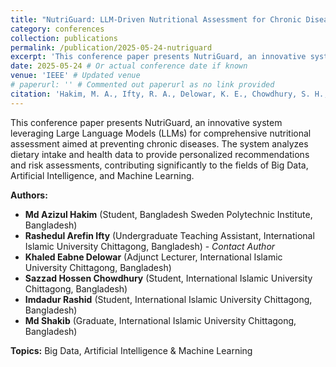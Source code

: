 ```yaml
---
title: "NutriGuard: LLM-Driven Nutritional Assessment for Chronic Disease Prevention"
category: conferences
collection: publications
permalink: /publication/2025-05-24-nutriguard
excerpt: 'This conference paper presents NutriGuard, an innovative system leveraging Large Language Models (LLMs) for comprehensive nutritional assessment aimed at preventing chronic diseases. The system analyzes dietary intake and health data to provide personalized recommendations and risk assessments...'
date: 2025-05-24 # Or actual conference date if known
venue: 'IEEE' # Updated venue
# paperurl: '' # Commented out paperurl as no link provided
citation: 'Hakim, M. A., Ifty, R. A., Delowar, K. E., Chowdhury, S. H., Rashid, I., & Shakib, M. (2025). &quot;NutriGuard: LLM-Driven Nutritional Assessment for Chronic Disease Prevention.&quot; <i>IEEE Conference Proceedings</i>.' # Updated citation venue
---
```


This conference paper presents NutriGuard, an innovative system leveraging Large Language Models (LLMs) for comprehensive nutritional assessment aimed at preventing chronic diseases. The system analyzes dietary intake and health data to provide personalized recommendations and risk assessments, contributing significantly to the fields of Big Data, Artificial Intelligence, and Machine Learning.

**Authors:**

*   **Md Azizul Hakim** (Student, Bangladesh Sweden Polytechnic Institute, Bangladesh)
*   **Rashedul Arefin Ifty** (Undergraduate Teaching Assistant, International Islamic University Chittagong, Bangladesh) - *Contact Author*
*   **Khaled Eabne Delowar** (Adjunct Lecturer, International Islamic University Chittagong, Bangladesh)
*   **Sazzad Hossen Chowdhury** (Student, International Islamic University Chittagong, Bangladesh)
*   **Imdadur Rashid** (Student, International Islamic University Chittagong, Bangladesh)
*   **Md Shakib** (Graduate, International Islamic University Chittagong, Bangladesh)

**Topics:** Big Data, Artificial Intelligence & Machine Learning


